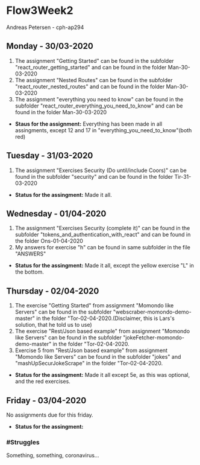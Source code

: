 # Flow3Week2
Andreas Petersen - cph-ap294 <br>

## Monday - 30/03-2020
<ol>
<li> The assignment "Getting Started" can be found in the subfolder "react_router_getting_started" and can be found in the folder Man-30-03-2020</li>
<li> The assignment "Nested Routes" can be found in the subfolder "react_router_nested_routes" and can be found in the folder Man-30-03-2020</li>
<li>The assignment "everything you need to know" can be found in the subfolder "react_router_everything_you_need_to_know" and can be found in the folder Man-30-03-2020 </li>
</ol>

- **Staus for the assignment:** Everything has been made in all assingments, except 12 and 17 in "everything_you_need_to_know"(both red)

## Tuesday - 31/03-2020
<ol>
<li>The assignment "Exercises Security (Do until/include Coors)" can be found in the subfolder "security" and can be found in the folder Tir-31-03-2020</li>
</ol>

- **Status for the assingment:** Made it all.

## Wednesday - 01/04-2020
<ol>
<li>The assignment "Exercises Security (complete it)" can be found in the subfolder "tokens_and_authentication_with_react" and can be found in the folder Ons-01-04-2020</li>
<li>My answers for exercise "h" can be found in same subfolder in the file "ANSWERS"</li>  
</ol>

- **Status for the assingment:** Made it all, except the yellow exercise "L" in the bottom.

## Thursday - 02/04-2020
1. The exercise "Getting Started" from assignment "Momondo like Servers" can be found in the subfolder "webscraber-momondo-demo-master" in the folder "Tor-02-04-2020.(Disclaimer, this is Lars's solution, that he told us to use)<br>
2. The exercise "Rest/Json based example" from assignment "Momondo like Servers" can be found in the subfolder "jokeFetcher-momondo-demo-master" in the folder "Tor-02-04-2020.<br>
3. Exercise 5 from "Rest/Json based example" from assignment "Momondo like Servers" can be found in the subfolder "jokes" and "mashUpSecurJokeScrape" in the folder "Tor-02-04-2020.<br>

- **Status for the assingment:** Made it all except 5e, as this was optional, and the red exercises.

## Friday - 03/04-2020
No assignments due for this friday.
- **Status for the assingment:** 

### #Struggles
Something, something, coronavirus...
